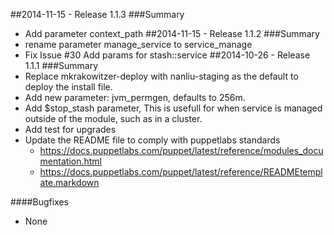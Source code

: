 ##2014-11-15 - Release 1.1.3
###Summary
- Add parameter context_path
##2014-11-15 - Release 1.1.2
###Summary
- rename parameter manage_service to service_manage
- Fix Issue #30 Add params for stash::service
##2014-10-26 - Release 1.1.1
###Summary
- Replace mkrakowitzer-deploy with nanliu-staging as the default to deploy the install file.
- Add new parameter: jvm_permgen, defaults to 256m.
- Add $stop_stash parameter, This is usefull for when service is managed outside of the module,
such as in a cluster.
- Add test for upgrades
- Update the README file to comply with puppetlabs standards
  - https://docs.puppetlabs.com/puppet/latest/reference/modules_documentation.html
  - https://docs.puppetlabs.com/puppet/latest/reference/READMEtemplate.markdown

####Bugfixes
- None
